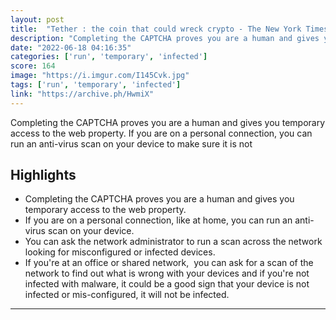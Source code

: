 ```yaml
---
layout: post
title:  "Tether : the coin that could wreck crypto - The New York Times (full article on archive.is)"
description: "Completing the CAPTCHA proves you are a human and gives you temporary access to the web property. If you are on a personal connection, you can run an anti-virus scan on your device to make sure it is not"
date: "2022-06-18 04:16:35"
categories: ['run', 'temporary', 'infected']
score: 164
image: "https://i.imgur.com/I145Cvk.jpg"
tags: ['run', 'temporary', 'infected']
link: "https://archive.ph/HwmiX"
---
```


Completing the CAPTCHA proves you are a human and gives you temporary access to the web property. If you are on a personal connection, you can run an anti-virus scan on your device to make sure it is not

## Highlights

- Completing the CAPTCHA proves you are a human and gives you temporary access to the web property.
- If you are on a personal connection, like at home, you can run an anti-virus scan on your device.
- You can ask the network administrator to run a scan across the network looking for misconfigured or infected devices.
- If you're at an office or shared network,    you can ask for a scan of the network to find out what is wrong with your devices and if you're not infected with malware, it could be a good sign that your device is not infected or mis-configured, it will not be infected.

---
